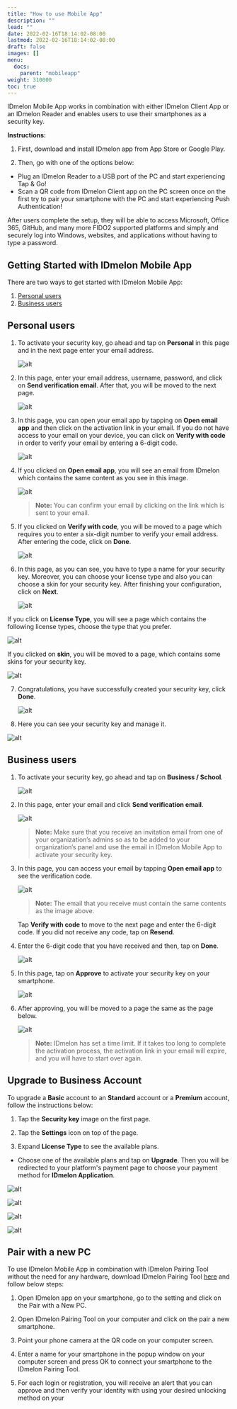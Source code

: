 ```yaml
---
title: "How to use Mobile App"
description: ""
lead: ""
date: 2022-02-16T18:14:02-08:00
lastmod: 2022-02-16T18:14:02-08:00
draft: false
images: []
menu:
  docs:
    parent: "mobileapp"
weight: 310000
toc: true
---
```


IDmelon Mobile App works in combination with either IDmelon Client App or an IDmelon Reader and enables users to use
their smartphones as a security key.

**Instructions:**

1. First, download and install IDmelon app from App Store or Google Play.

2. Then, go with one of the options below:

- Plug an IDmelon Reader to a USB port of the PC and start experiencing Tap & Go!
- Scan a QR code from IDmelon Client app on the PC screen once on the first try to pair your smartphone with the PC and
  start experiencing Push Authentication!

After users complete the setup, they will be able to access Microsoft, Office 365, GitHub, and many more FIDO2 supported
platforms and simply and securely log into Windows, websites, and applications without having to type a password.

## Getting Started with IDmelon Mobile App

There are two ways to get started with IDmelon Mobile App:

1. [Personal users](#personal-users)
2. [Business users](#business-users)

## Personal users

1. To activate your security key, go ahead and tap on **Personal** in this page and in the next page enter your email
   address.

   ![alt](/images/vendor/MobileApp/mobileapp_1.jpg)

2. In this page, enter your email address, username, password, and click on **Send verification email**. After that, you
   will be moved to the next page.

   ![alt](/images/vendor/MobileApp/mobile_app_2_1.jpg)

3. In this page, you can open your email app by tapping on **Open email app** and then click on the activation link in
   your email. If you do not have access to your email on your device, you can click on **Verify with code** in order to
   verify your email by entering a 6-digit code.

   ![alt](/images/vendor/MobileApp/mobile_app_3.png)

4. If you clicked on **Open email app**, you will see an email from IDmelon which contains the same content as you see
   in this image.

   ![alt](/images/vendor/UserPanel/activate_b_7.png)

   > **Note:** You can confirm your email by clicking on the link which is sent to your email.

5. If you clicked on **Verify with code**, you will be moved to a page which requires you to enter a six-digit number to
   verify your email address. After entering the code, click on **Done**.

   ![alt](/images/vendor/MobileApp/mobile_app_4.png)

6. In this page, as you can see, you have to type a name for your security key. Moreover, you can choose your license
   type and also you can choose a skin for your security key. After finishing your configuration, click on **Next**.

   ![alt](/images/vendor/MobileApp/mobile_app_2_2.jpg)

If you click on **License Type**, you will see a page which contains the following license types, choose the type
that you prefer.

   ![alt](/images/vendor/MobileApp/mobile_app_licence_type.jpg)

If you clicked on **skin**, you will be moved to a page, which contains some skins for your security key.

   ![alt](/images/vendor/MobileApp/mobile_app_security_skin.jpg)

7. Congratulations, you have successfully created your security key, click **Done**.

   ![alt](/images/vendor/MobileApp/moblie_app_2_3.jpg)

8. Here you can see your security key and manage it.

![alt](/images/vendor/MobileApp/mobile_app_2_4.jpg)

## Business users

1. To activate your security key, go ahead and tap on **Business / School**.

   ![alt](/images/vendor/MobileApp/mobileapp_1.jpg)

2. In this page, enter your email and click **Send verification email**.

   ![alt](/images/vendor/UserPanel/activate_b_2.png)

   > **Note:** Make sure that you receive an invitation email from one of your organization’s admins so as to be added to
   your organization’s panel and use the email in IDmelon Mobile App to activate your security key.

3. In this page, you can access your email by tapping **Open email app** to see the verification code.

   ![alt](/images/vendor/UserPanel/activate_b_7.png)

   > **Note:** The email that you receive must contain the same contents as the image above.

   Tap **Verify with code** to move to the next page and enter the 6-digit code. If you did not receive any code, tap on
   **Resend**.

4. Enter the 6-digit code that you have received and then, tap on **Done**.

   ![alt](/images/vendor/UserPanel/activate_b_4.png)

5. In this page, tap on **Approve** to activate your security key on your smartphone.

   ![alt](/images/vendor/MobileApp/mobile_app_confirmation.jpg)

6. After approving, you will be moved to a page the same as the page below.

   ![alt](/images/vendor/UserPanel/activate_b_6.png)

   > **Note:** IDmelon has set a time limit. If it takes too long to complete the activation process, the activation link
   in your email will expire, and you will have to start over again.

## Upgrade to Business Account

To upgrade a **Basic** account to an **Standard** account or a **Premium** account, follow the instructions below:

1. Tap the **Security key** image on the first page.

2. Tap the **Settings** icon on top of the page.

3. Expand **License Type** to see the available plans.

- Choose one of the available plans and tap on **Upgrade**. Then you will be redirected to your platform's payment page
  to choose your payment method for **IDmelon Application**.

![alt](/images/vendor/MobileApp/upgrade/1.jpg)

![alt](/images/vendor/MobileApp/upgrade/2.jpg)

![alt](/images/vendor/MobileApp/upgrade/3.jpg)

![alt](/images/vendor/MobileApp/upgrade/4.jpg)

## Pair with a new PC

To use IDmelon Mobile App in combination with IDmelon Pairing Tool without the need for any hardware, download IDmelon
Pairing Tool [here](https://www.idmelon.com/download) and follow below steps:

1. Open IDmelon app on your smartphone, go to the setting and click on the Pair with a New PC.

2. Open IDmelon Pairing Tool on your computer and click on the pair a new smartphone.

3. Point your phone camera at the QR code on your computer screen.

4. Enter a name for your smartphone in the popup window on your computer screen and press OK to connect your smartphone
   to the IDmelon Pairing Tool.

5. For each login or registration, you will receive an alert that you can approve and then verify your identity with
   using your desired unlocking method on your
